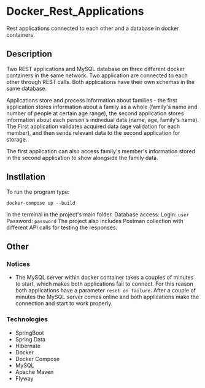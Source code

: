 # Docker_Rest_Applications
Rest applications connected to each other and a database in docker containers.

## Description
Two REST applications and MySQL database on three different docker containers in the same network. Two application are connected to each other through REST calls.
Both applications have their own schemas in the same database.

Applications store and process information about families - the first application stores information about a family as a whole (family's name and number of people at certain age range), the second application stores information about each person's individual data (name, age, family's name).
The First application validates acquired data (age validation for each member), and then sends relevant data to the second application for storage.

The first application can also access family's member's information stored in the second application to show alongside the family data.

## Instllation

To run the program type: 
```
docker-compose up --build
```
in the terminal in the project's main folder.
Database access:
Login: ```user```
Password: ```password```
The project also includes Postman collection with different API calls for testing the responses. 

## Other

### Notices
- The MySQL server within docker container takes a couples of minutes to start, which makes both applications fail to connect. For this reason both applications have a parameter ```reset on failure```. After a couple of minutes the MySQL server comes online and both applications make the connection and start to work properly.

### Technologies
  - SpringBoot
  - Spring Data
  - Hibernate
  - Docker
  - Docker Compose
  - MySQL
  - Apache Maven
  - Flyway
  
